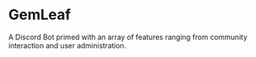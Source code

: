 # GemLeaf
A Discord Bot primed with an array of features ranging from community interaction and user administration.

